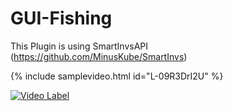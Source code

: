 # GUI-Fishing
This Plugin is using SmartInvsAPI (https://github.com/MinusKube/SmartInvs)

{% include samplevideo.html id="L-09R3DrI2U" %} 

[![Video Label](http://img.youtube.com/vi/L-09R3DrI2U/0.jpg)](https://youtu.be/L-09R3DrI2U)
